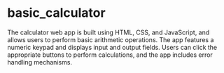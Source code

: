 # basic_calculator
The calculator web app is built using HTML, CSS, and JavaScript, and allows users to perform basic arithmetic operations. The app features a numeric keypad and displays input and output fields. Users can click the appropriate buttons to perform calculations, and the app includes error handling mechanisms.
